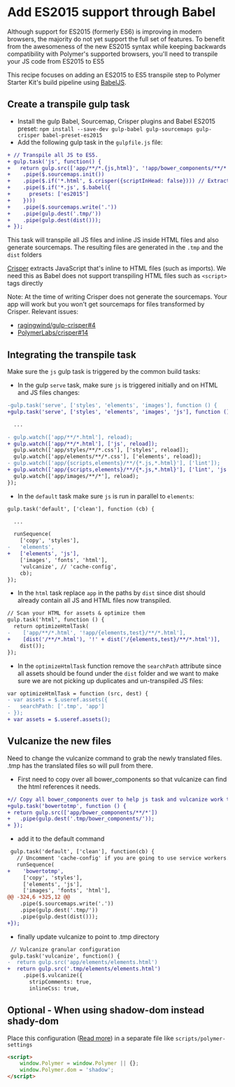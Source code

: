 # Add ES2015 support through Babel

Although support for ES2015 (formerly ES6) is improving in modern browsers, the majority do not yet support the full set of features. To benefit from the awesomeness of the new ES2015 syntax while keeping backwards compatibility with Polymer's supported browsers, you'll need to transpile your JS code from ES2015 to ES5

This recipe focuses on adding an ES2015 to ES5 transpile step to Polymer Starter Kit's build pipeline using [BabelJS](https://babeljs.io/).


## Create a transpile gulp task

- Install the gulp Babel, Sourcemap, Crisper plugins and Babel ES2015 preset: `npm install --save-dev gulp-babel gulp-sourcemaps gulp-crisper babel-preset-es2015`
- Add the following gulp task in the `gulpfile.js` file:

```patch
+ // Transpile all JS to ES5.
+ gulp.task('js', function() {
+   return gulp.src(['app/**/*.{js,html}', '!app/bower_components/**/*'])
+    .pipe($.sourcemaps.init())
+    .pipe($.if('*.html', $.crisper({scriptInHead: false}))) // Extract JS from .html files
+    .pipe($.if('*.js', $.babel({
+      presets: ['es2015']
+    })))
+    .pipe($.sourcemaps.write('.'))
+    .pipe(gulp.dest('.tmp/'))
+    .pipe(gulp.dest(dist()));
+ });
```

This task will transpile all JS files and inline JS inside HTML files and also generate sourcemaps. The resulting files are generated in the `.tmp` and the `dist` folders

[Crisper](https://github.com/PolymerLabs/crisper) extracts JavaScript that's inline to HTML files (such as imports). We need this as Babel does not support transpiling HTML files such as `<script>` tags directly

Note: At the time of writing Crisper does not generate the sourcemaps. Your app will work but you won't get sourcemaps for files transformed by Crisper. Relevant issues:

 - [ragingwind/gulp-crisper#4](https://github.com/ragingwind/gulp-crisper/issues/4)
 - [PolymerLabs/crisper#14](https://github.com/PolymerLabs/crisper/issues/14)


## Integrating the transpile task

Make sure the `js` gulp task is triggered by the common build tasks:

 - In the gulp `serve` task, make sure `js` is triggered initially and on HTML and JS files changes:

```patch
-gulp.task('serve', ['styles', 'elements', 'images'], function () {
+gulp.task('serve', ['styles', 'elements', 'images', 'js'], function () {

  ...

- gulp.watch(['app/**/*.html'], reload);
+ gulp.watch(['app/**/*.html'], ['js', reload]);
  gulp.watch(['app/styles/**/*.css'], ['styles', reload]);
  gulp.watch(['app/elements/**/*.css'], ['elements', reload]);
- gulp.watch(['app/{scripts,elements}/**/{*.js,*.html}'], ['lint']);
+ gulp.watch(['app/{scripts,elements}/**/{*.js,*.html}'], ['lint', 'js']);
  gulp.watch(['app/images/**/*'], reload);
});
```

 - In the `default` task make sure `js` is run in parallel to `elements`:

```patch
gulp.task('default', ['clean'], function (cb) {

  ...

  runSequence(
    ['copy', 'styles'],
-   'elements',
+   ['elements', 'js'],
    ['images', 'fonts', 'html'],
    'vulcanize', // 'cache-config',
    cb);
});
```

 - In the `html` task replace `app` in the paths by `dist` since dist should already contain all JS and HTML files now transpiled.

 ```patch
 // Scan your HTML for assets & optimize them
 gulp.task('html', function () {
   return optimizeHtmlTask(
-    ['app/**/*.html', '!app/{elements,test}/**/*.html'],
+    [dist('/**/*.html'), '!' + dist('/{elements,test}/**/*.html')],
     dist());
 });
 ```


 - In the `optimizeHtmlTask` function remove the `searchPath` attribute since all assets should be found under the `dist` folder and we want to make sure we are not picking up duplicates and un-transpiled JS files:

```patch
var optimizeHtmlTask = function (src, dest) {
- var assets = $.useref.assets({
-   searchPath: ['.tmp', 'app']
- });
+ var assets = $.useref.assets();
```

## Vulcanize the new files

Need to change the vulcanize command to grab the newly translated files.  .tmp has the translated files so will pull from there.

- First need to copy over all bower_components so that vulcanize can find the html references it needs.
```patch
+// Copy all bower_components over to help js task and vulcanize work together
+gulp.task('bowertotmp', function () {
+ return gulp.src(['app/bower_components/**/*'])
+   .pipe(gulp.dest('.tmp/bower_components/'));
+ });
```

- add it to the default command
```patch
 gulp.task('default', ['clean'], function(cb) {
   // Uncomment 'cache-config' if you are going to use service workers.
   runSequence(
+    'bowertotmp',
     ['copy', 'styles'],
     ['elements', 'js'],
     ['images', 'fonts', 'html'],
@@ -324,6 +325,12 @@
    .pipe($.sourcemaps.write('.'))
    .pipe(gulp.dest('.tmp/'))
    .pipe(gulp.dest(dist()));
+});
```

- finally update vulcanize to point to .tmp directory
```patch
 // Vulcanize granular configuration
 gulp.task('vulcanize', function() {
-  return gulp.src('app/elements/elements.html')
+  return gulp.src('.tmp/elements/elements.html')
     .pipe($.vulcanize({
       stripComments: true,
       inlineCss: true,
```

## Optional - When using shadow-dom instead shady-dom
Place this configuration ([Read more](https://www.polymer-project.org/1.0/docs/devguide/settings.html)) in a separate file like `scripts/polymer-settings`

```html
<script>
    window.Polymer = window.Polymer || {};
    window.Polymer.dom = 'shadow';
</script>
```

